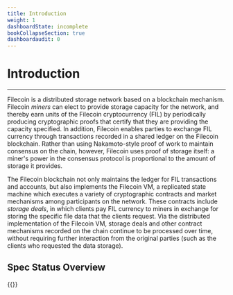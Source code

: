 ```yaml
---
title: Introduction
weight: 1
dashboardState: incomplete
bookCollapseSection: true
dashboardaudit: 0
---
```


# Introduction
---

Filecoin is a distributed storage network based on a blockchain mechanism.
Filecoin *miners* can elect to provide storage capacity for the network, and thereby
earn units of the Filecoin cryptocurrency (FIL) by periodically producing
cryptographic proofs that certify that they are providing the capacity specified.
In addition, Filecoin enables parties to exchange FIL currency
through transactions recorded in a shared ledger on the Filecoin blockchain.
Rather than using Nakamoto-style proof of work to maintain consensus on the chain, however,
Filecoin uses proof of storage itself: a miner's power in the consensus protocol
is proportional to the amount of storage it provides.

The Filecoin blockchain not only maintains the ledger for FIL transactions and
accounts, but also implements the Filecoin VM, a replicated state machine which executes
a variety of cryptographic contracts and market mechanisms among participants
on the network.
These contracts include *storage deals*, in which clients pay FIL currency to miners
in exchange for storing the specific file data that the clients request.
Via the distributed implementation of the Filecoin VM, storage deals
and other contract mechanisms recorded on the chain continue to be processed
over time, without requiring further interaction from the original parties
(such as the clients who requested the data storage).

## Spec Status Overview

{{<dashboard-table>}}
